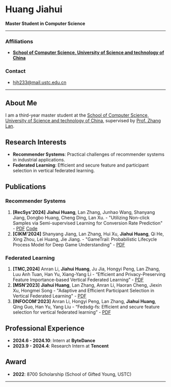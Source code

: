 # Huang Jiahui
**Master Student in Computer Science**

---

### Affiliations
- [**School of Computer Science, University of Science and technology of China**](https://cs.ustc.edu.cn/)

### Contact
- [hjh233@mail.ustc.edu.cn](mailto:hjh233@mail.ustc.edu.cn)

---

## About Me
I am a third-year master student at the [School of Computer Science, University of Science and technology of China](https://cs.ustc.edu.cn/), supervised by [Prof. Zhang Lan](https://cs.ustc.edu.cn/2020/0706/c23235a460088/pagem.htm).
## Research Interests
- **Recommender Systems**: Practical challenges of recommender systems in industrial applications.
- **Federated Learning**: Efficient and secure feature and participant selection in vertical federated learning.

## Publications
### Recommender Systems
1. **[RecSys'2024]** **Jiahui Huang**, Lan Zhang, Junhao Wang, Shanyang Jiang, Dongbo Huang, Cheng Ding, Lan Xu. - "Utilizing Non-click Samples via Semi-supervised Learning for Conversion Rate Prediction" - [PDF](https://dl.acm.org/doi/abs/10.1145/3640457.3688151) [Code](https://github.com/Hjh233/NISE)
2. **[CIKM'2024]** Shanyang Jiang, Lan Zhang, Hui Xu, **Jiahui Huang**, Qi He, Xing Zhou, Lei Huang, Jie Jiang. - "GameTrail: Probabilistic Lifecycle Process Model for Deep Game Understanding" - [PDF](https://dl.acm.org/doi/abs/10.1145/3627673.3679736)

### Federated Learning
1. **[TMC,2024]** Anran Li, **Jiahui Huang**, Ju Jia, Hongyi Peng, Lan Zhang, Luu Anh Tuan, Han Yu, Xiang-Yang Li - “Efficient and Privacy-Preserving Feature Importance-based Vertical Federated Learning” - [PDF](https://ieeexplore.ieee.org/abstract/document/10321722)
2. **[MSN’2023]** **Jiahui Huang**, Lan Zhang, Anran Li, Haoran Cheng, Jiexin Xu, Hongmei Song - "Adaptive and Efficient Participant Selection in Vertical Federated Learning" - [PDF](https://ieeexplore.ieee.org/abstract/document/10567020)
3. **[INFOCOM'2023]** Anran Li, Hongyi Peng, Lan Zhang, **Jiahui Huang**, Qing Guo, Han Yu, Yang Liu - “Fedsdg-fs: Efficient and secure feature selection for vertical federated learning” - [PDF](https://ieeexplore.ieee.org/abstract/document/10228895)

## Professional Experience
- **2024.6 - 2024.10**: Intern at **ByteDance**
- **2023.9 - 2024.4**: Research Intern at **Tencent**

## Award 
- **2022**: 8700 Scholarship (School of Gifted Young, USTC)

---
